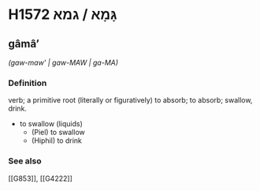 # H1572 גָּמָא / גמא

## gâmâʼ

_(gaw-maw' | ɡaw-MAW | ɡa-MA)_

### Definition

verb; a primitive root (literally or figuratively) to absorb; to absorb; swallow, drink.

- to swallow (liquids)
    - (Piel) to swallow
    - (Hiphil) to drink
### See also

[[G853]], [[G4222]]

